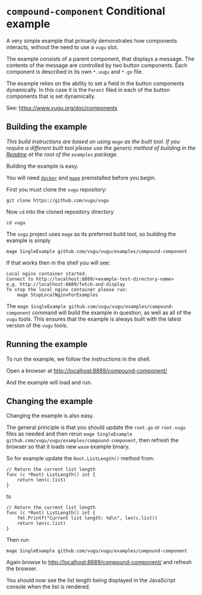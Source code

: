 # `compound-component` Conditional example

A very simple example that primarily demonstrates how components interacts, without the need to use a `vugu` slot.

The example consists of a parent component, that displays a message. The contents of the message are controlled by two button components.
Each component is described in its own `*.vugu` and `*.go` file.

The example relies on the ability to set a field in the button components dynamically. In this case it is the `Parent` filed in each of the
button components that is set dynamically.

See:
https://www.vugu.org/doc/components



## Building the example

*This build instructions are based on using `mage` as the built tool. If you require a different built tool please use the generic method of building in the [Readme](https://github.com/vugu/vugu/blob/master/examples/Readme.md) at the root of the `examples` package.*

Building the example is easy. 

You will need [`docker`](docker.com) and [`mage`](https://magefile.org/) preinstalled before you begin.

First you must clone the `vugu` repository:

`git clone https://github.com/vugu/vugu`

Now `cd` into the cloned repository directory

`cd vugu`

The `vugu` project uses `mage` as its preferred build tool, so building the example is simply

`mage SingleExample github.com/vugu/vugu/examples/compound-component`

If that works then in the shell you will see:

```
Local nginx container started.
Connect to http://localhost:8889/<example-test-directory-name>
e,g. http://localhost:8889/fetch-and-display
To stop the local nginx container please run:
	mage StopLocalNginxForExamples
```

The `mage SingleExample github.com/vugu/vugu/examples/compound-component` command will build the example in question, as well as all of the `vugu` tools. This ensures that the example is always built with the latest version of the `vugu` tools.

## Running the example

To run the example, we follow the instructions in the shell. 

Open a browser at [http://localhost:8889/compound-component/](http://localhost:8889/compound-component/)

And the example will load and run.

## Changing the example

Changing the example is also easy.

The general principle is that you should update the `root.go` or `root.vugu` files as needed and then rerun `mage SingleExample github.com/vugu/vugu/examples/compound-component`, then refresh the browser so that it loads new `wasm` example binary. 

So for example update the `Root.ListLength()` method from:

```
// Return the current list length
func (c *Root) ListLength() int {
	return len(c.list)
}
```

to

```
// Return the current list length
func (c *Root) ListLength() int {
    fmt.Printf("Current list length: %d\n", len(c.list))
	return len(c.list)
}
```

Then run

```
mage SingleExample github.com/vugu/vugu/examples/compound-component
```

Again browse to [http://localhost:8889/compound-component/](http://localhost:8889/compound-component/) and refresh the browser.

You should now see the list length being displayed in the JavaScript console when the list is rendered.
